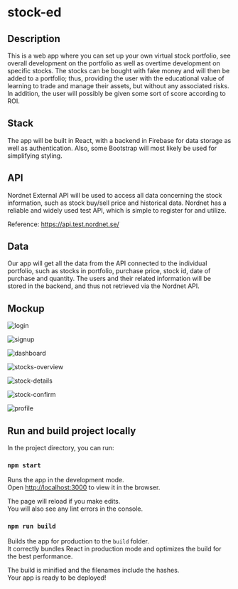 # stock-ed

## Description

This is a web app where you can set up your own virtual stock portfolio, see overall development on the portfolio as well as overtime development on specific stocks. The stocks can be bought with fake money and will then be added to a portfolio; thus, providing the user with the educational value of learning to trade and manage their assets, but without any associated risks. In addition, the user will possibly be given some sort of score according to ROI.

## Stack

The app will be built in React, with a backend in Firebase for data storage as well as authentication. Also, some Bootstrap will most likely be used for simplifying styling.

## API

Nordnet External API will be used to access all data concerning the stock information, such as stock buy/sell price and historical data. Nordnet has a reliable and widely used test API, which is simple to register for and utilize.

Reference: https://api.test.nordnet.se/

## Data

Our app will get all the data from the API connected to the individual portfolio, such as stocks in portfolio, purchase price, stock id, date of purchase and quantity. The users and their related information will be stored in the backend, and thus not retrieved via the Nordnet API.

## Mockup



![login](doc/login.png)

![signup](doc/signup.png)

![dashboard](doc/dashboard.png)

![stocks-overview](doc/stocks-overview.png)

![stock-details](doc/stock-details.png)

![stock-confirm](doc/stock-confirm.png)

![profile](doc/profile.png)



## Run and build project locally

In the project directory, you can run:

### `npm start`

Runs the app in the development mode.<br />
Open [http://localhost:3000](http://localhost:3000) to view it in the browser.

The page will reload if you make edits.<br />
You will also see any lint errors in the console.

### `npm run build`

Builds the app for production to the `build` folder.<br />
It correctly bundles React in production mode and optimizes the build for the best performance.

The build is minified and the filenames include the hashes.<br />
Your app is ready to be deployed!